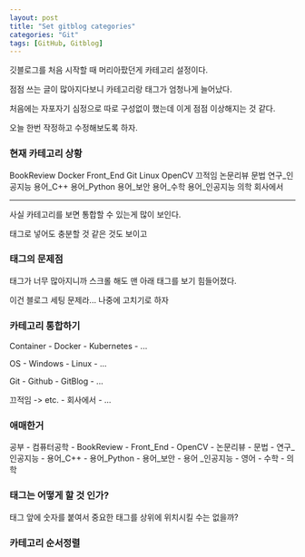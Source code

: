 ```yaml
---
layout: post
title: "Set gitblog categories"
categories: "Git"
tags: [GitHub, Gitblog]
---
```


깃블로그를 처음 시작할 때 머리아팠던게 카테고리 설정이다.

점점 쓰는 글이 많아지다보니 카테고리랑 태그가 엄청나게 늘어났다.

처음에는 자포자기 심정으로 따로 구성없이 했는데 이게 점점 이상해지는 것 같다.

오늘 한번 작정하고 수정해보도록 하자.

### 현재 카테고리 상황

BookReview
Docker
Front_End
Git
Linux
OpenCV
끄적임
논문리뷰
문법
연구_인공지능
용어_C++
용어_Python
용어_보안
용어_수학
용어_인공지능
의학
회사에서

---

사실 카테고리를 보면 통합할 수 있는게 많이 보인다.

태그로 넣어도 충분할 것 같은 것도 보이고

### 태그의 문제점

태그가 너무 많아지니까 스크롤 해도 맨 아래 태그를 보기 힘들어졌다.

이건 블로그 세팅 문제라... 나중에 고치기로 하자

### 카테고리 통합하기

Container
    - Docker
    - Kubernetes
    - ...

OS
    - Windows
    - Linux
    - ...

Git
    - Github
    - GitBlog
    - ...

끄적임 -> etc.
    - 회사에서
    - ...

### 애매한거

공부
    - 컴퓨터공학
        - BookReview
        - Front_End
        - OpenCV
        - 논문리뷰
        - 문법
        - 연구_인공지능
        - 용어_C++
        - 용어_Python
        - 용어_보안
        - 용어 _인공지능
    - 영어
    - 수학
    - 의학

### 태그는 어떻게 할 것 인가?

태그 앞에 숫자를 붙여서 중요한 태그를 상위에 위치시킬 수는 없을까?

### 카테고리 순서정렬

